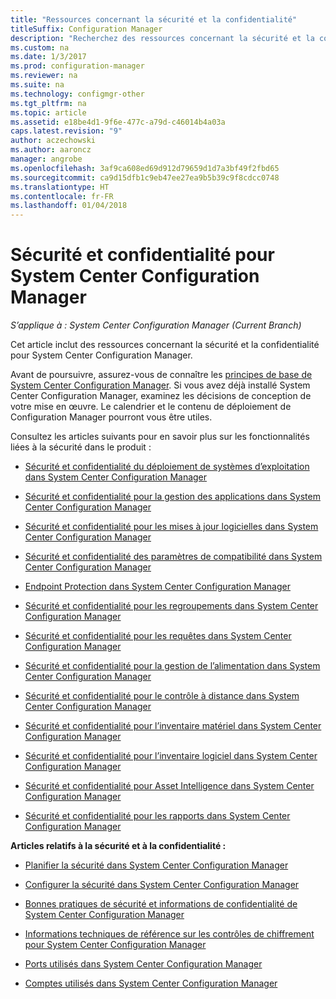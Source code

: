 ```yaml
---
title: "Ressources concernant la sécurité et la confidentialité"
titleSuffix: Configuration Manager
description: "Recherchez des ressources concernant la sécurité et la confidentialité pour System Center Configuration Manager."
ms.custom: na
ms.date: 1/3/2017
ms.prod: configuration-manager
ms.reviewer: na
ms.suite: na
ms.technology: configmgr-other
ms.tgt_pltfrm: na
ms.topic: article
ms.assetid: e18be4d1-9f6e-477c-a79d-c46014b4a03a
caps.latest.revision: "9"
author: aczechowski
ms.author: aaroncz
manager: angrobe
ms.openlocfilehash: 3af9ca608ed69d912d79659d1d7a3bf49f2fbd65
ms.sourcegitcommit: ca9d15dfb1c9eb47ee27ea9b5b39c9f8cdcc0748
ms.translationtype: HT
ms.contentlocale: fr-FR
ms.lasthandoff: 01/04/2018
---
```

# <a name="security-and-privacy-for-system-center-configuration-manager"></a>Sécurité et confidentialité pour System Center Configuration Manager

*S’applique à : System Center Configuration Manager (Current Branch)*

Cet article inclut des ressources concernant la sécurité et la confidentialité pour System Center Configuration Manager.  

 Avant de poursuivre, assurez-vous de connaître les [principes de base de System Center Configuration Manager](../../../core/understand/fundamentals.md). Si vous avez déjà installé System Center Configuration Manager, examinez les décisions de conception de votre mise en œuvre. Le calendrier et le contenu de déploiement de Configuration Manager pourront vous être utiles.  

 Consultez les articles suivants pour en savoir plus sur les fonctionnalités liées à la sécurité dans le produit :  

-   [Sécurité et confidentialité du déploiement de systèmes d’exploitation dans System Center Configuration Manager](../../../osd/plan-design/security-and-privacy-for-operating-system-deployment.md)  

-   [Sécurité et confidentialité pour la gestion des applications dans System Center Configuration Manager](../../../apps/plan-design/security-and-privacy-for-application-management.md)  

-   [Sécurité et confidentialité pour les mises à jour logicielles dans System Center Configuration Manager](../../../sum/plan-design/security-and-privacy-for-software-updates.md)  

-   [Sécurité et confidentialité des paramètres de compatibilité dans System Center Configuration Manager](../../../compliance/plan-design/security-and-privacy-for-compliance-settings.md)  

-   [Endpoint Protection dans System Center Configuration Manager](../../../protect/deploy-use/endpoint-protection.md)  

-   [Sécurité et confidentialité pour les regroupements dans System Center Configuration Manager](../../../core/clients/manage/collections/security-and-privacy-for-collections.md)  

-   [Sécurité et confidentialité pour les requêtes dans System Center Configuration Manager](../../../core/servers/manage/security-and-privacy-for-queries.md)  

-   [Sécurité et confidentialité pour la gestion de l’alimentation dans System Center Configuration Manager](../../../core/clients/manage/power/security-and-privacy-for-power-management.md)  

-   [Sécurité et confidentialité pour le contrôle à distance dans System Center Configuration Manager](../../../core/clients/manage/remote-control/security-and-privacy-for-remote-control.md)  

-   [Sécurité et confidentialité pour l’inventaire matériel dans System Center Configuration Manager](../../../core/clients/manage/inventory/security-and-privacy-for-hardware-inventory.md)  

-   [Sécurité et confidentialité pour l’inventaire logiciel dans System Center Configuration Manager](../../../core/clients/manage/inventory/security-and-privacy-for-software-inventory.md)  

-   [Sécurité et confidentialité pour Asset Intelligence dans System Center Configuration Manager](../../../core/clients/manage/asset-intelligence/security-and-privacy-for-asset-intelligence.md)  

-   [Sécurité et confidentialité pour les rapports dans System Center Configuration Manager](../../../core/servers/manage/security-and-privacy-for-reporting.md)  



 **Articles relatifs à la sécurité et à la confidentialité :**  

-   [Planifier la sécurité dans System Center Configuration Manager](../../../core/plan-design/security/plan-for-security.md)  

-   [Configurer la sécurité dans System Center Configuration Manager](../../../core/plan-design/security/configure-security.md)  


-   [Bonnes pratiques de sécurité et informations de confidentialité de System Center Configuration Manager](../../../core/plan-design/security/security-best-practices-and-privacy-information.md)  

-   [Informations techniques de référence sur les contrôles de chiffrement pour System Center Configuration Manager](../../../protect/deploy-use/cryptographic-controls-technical-reference.md)  

-   [Ports utilisés dans System Center Configuration Manager](../../../core/plan-design/hierarchy/ports.md)  

-   [Comptes utilisés dans System Center Configuration Manager](../../../core/plan-design/hierarchy/accounts.md)  
